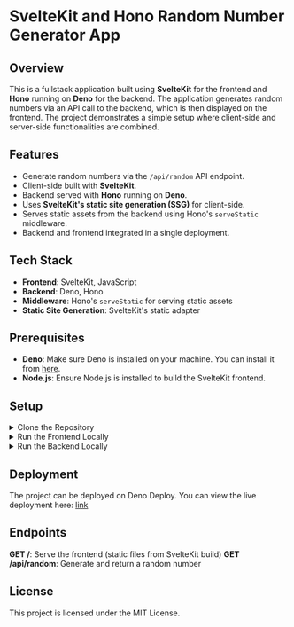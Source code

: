 # SvelteKit and Hono Random Number Generator App

## Overview

This is a fullstack application built using **SvelteKit** for the frontend and **Hono** running on **Deno** for the backend. The application generates random numbers via an API call to the backend, which is then displayed on the frontend. The project demonstrates a simple setup where client-side and server-side functionalities are combined.

## Features

- Generate random numbers via the `/api/random` API endpoint.
- Client-side built with **SvelteKit**.
- Backend served with **Hono** running on **Deno**.
- Uses **SvelteKit's static site generation (SSG)** for client-side.
- Serves static assets from the backend using Hono's `serveStatic` middleware.
- Backend and frontend integrated in a single deployment.

## Tech Stack

- **Frontend**: SvelteKit, JavaScript
- **Backend**: Deno, Hono
- **Middleware**: Hono's `serveStatic` for serving static assets
- **Static Site Generation**: SvelteKit's static adapter

## Prerequisites

- **Deno**: Make sure Deno is installed on your machine. You can install it from [here](https://deno.land/#installation).
- **Node.js**: Ensure Node.js is installed to build the SvelteKit frontend.

## Setup

<details>
<summary>Clone the Repository</summary>

```
git clone https://github.com/your-username/random-number-generator.git
cd random-number-generator
```
</details>

<details>
<summary>Run the Frontend Locally</summary>

```
cd ui
npm install
npm run dev -- --open
```
This will open the frontend on your local machine.
</details>

<details>
<summary>Run the Backend Locally</summary>

```
cd api
deno run --allow-net --allow-read app-run.js
```
Or if you've compiled the backend, run:
```
./random-api
```
</details>


## Deployment
The project can be deployed on Deno Deploy. You can view the live deployment here: [link](random-api-app.deno.dev)

## Endpoints
**GET /**: Serve the frontend (static files from SvelteKit build)
**GET /api/random**: Generate and return a random number

## License
This project is licensed under the MIT License.